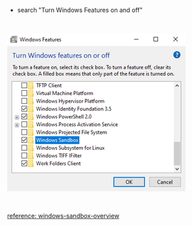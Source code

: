 - search "Turn Windows Features on and off"

<br>

![](images/2021-03-01_155855.png)

<br>

[reference: windows-sandbox-overview](https://docs.microsoft.com/zh-tw/windows/security/threat-protection/windows-sandbox/windows-sandbox-overview)